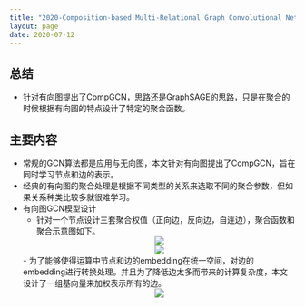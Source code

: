 ```yaml
---
title: "2020-Composition-based Multi-Relational Graph Convolutional Networks"
layout: page
date: 2020-07-12
---
```


## 总结

- 针对有向图提出了CompGCN，思路还是GraphSAGE的思路，只是在聚合的时候根据有向图的特点设计了特定的聚合函数。

 
## 主要内容

- 常规的GCN算法都是应用与无向图，本文针对有向图提出了CompGCN，旨在同时学习节点和边的表示。
- 经典的有向图的聚合处理是根据不同类型的关系来选取不同的聚合参数，但如果关系种类比较多就很难学习。
- 有向图GCN模型设计
    - 针对一个节点设计三套聚合权值（正向边，反向边，自连边），聚合函数和聚合示意图如下。
    <div style="text-align: center"><img src="/wiki/attach/images/CompGCN-02.png" style="max-width:300px"></div>
    <div style="text-align: center"><img src="/wiki/attach/images/CompGCN-01.png" style="max-width:600px"></div>
    - 为了能够使得运算中节点和边的embedding在统一空间，对边的embedding进行转换处理。并且为了降低边太多而带来的计算复杂度，本文设计了一组基向量来加权表示所有的边。
    <div style="text-align: center"><img src="/wiki/attach/images/CompGCN-03.png" style="max-width:300px"></div>